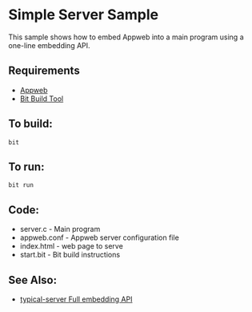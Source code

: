 Simple Server Sample
===

This sample shows how to embed Appweb into a main program using a one-line embedding API.

Requirements
---
* [Appweb](http://embedthis.com/downloads/appweb/download.ejs)
* [Bit Build Tool](http://embedthis.com/downloads/bit/download.ejs)

To build:
---
    bit 

To run:
---
    bit run

Code:
---
* server.c - Main program
* appweb.conf - Appweb server configuration file
* index.html - web page to serve
* start.bit - Bit build instructions

See Also:
---
* [typical-server Full embedding API](../typical-server/README.md)
